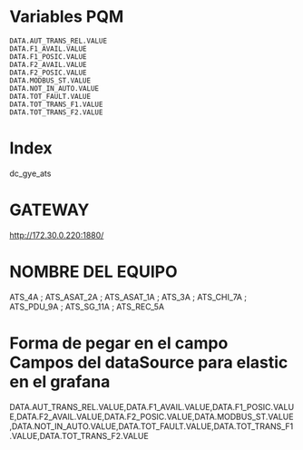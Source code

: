 # Variables PQM


    DATA.AUT_TRANS_REL.VALUE
    DATA.F1_AVAIL.VALUE
    DATA.F1_POSIC.VALUE
    DATA.F2_AVAIL.VALUE
    DATA.F2_POSIC.VALUE
    DATA.MODBUS_ST.VALUE
    DATA.NOT_IN_AUTO.VALUE
    DATA.TOT_FAULT.VALUE
    DATA.TOT_TRANS_F1.VALUE
    DATA.TOT_TRANS_F2.VALUE

# Index

dc_gye_ats

# GATEWAY

http://172.30.0.220:1880/

# NOMBRE DEL EQUIPO

ATS_4A ; ATS_ASAT_2A ; ATS_ASAT_1A ; ATS_3A ; ATS_CHI_7A ; ATS_PDU_9A ; ATS_SG_11A ; ATS_REC_5A

# Forma de pegar en el campo Campos del dataSource para elastic en el grafana

 DATA.AUT_TRANS_REL.VALUE,DATA.F1_AVAIL.VALUE,DATA.F1_POSIC.VALUE,DATA.F2_AVAIL.VALUE,DATA.F2_POSIC.VALUE,DATA.MODBUS_ST.VALUE,DATA.NOT_IN_AUTO.VALUE,DATA.TOT_FAULT.VALUE,DATA.TOT_TRANS_F1.VALUE,DATA.TOT_TRANS_F2.VALUE